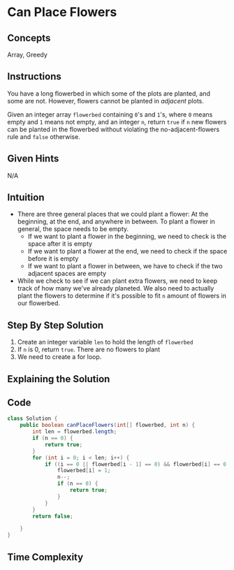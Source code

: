 # Can Place Flowers

## Concepts
Array, Greedy

## Instructions
You have a long flowerbed in which some of the plots are planted, and some are not. However, flowers cannot be planted in _adjacent_ plots.

Given an integer array ```flowerbed``` containing ```0```'s and ```1```'s, where ```0``` means empty and ```1``` means not empty, and an integer ```n```, return ```true``` if ```n``` new flowers can be planted in the flowerbed without violating the no-adjacent-flowers rule and ```false``` otherwise.

## Given Hints
N/A

## Intuition
- There are three general places that we could plant a flower: At the beginning, at the end, and anywhere in between. To plant a flower in general, the space needs to be empty.
  * If we want to plant a flower in the beginning, we need to check is the space after it is empty
  * If we want to plant a flower at the end, we need to check if the space before it is empty
  * If we want to plant a flower in between, we have to check if the two adjacent spaces are empty
- While we check to see if we can plant extra flowers, we need to keep track of how many we've already planeted. We also need to actually plant the flowers to determine if it's possible to fit ```n``` amount of flowers in our flowerbed.

## Step By Step Solution
1. Create an integer variable ```len``` to hold the length of ```flowerbed```
2. If ```n``` is 0, return ```true```. There are no flowers to plant
3. We need to create a for loop.

## Explaining the Solution


## Code
```java
class Solution {
    public boolean canPlaceFlowers(int[] flowerbed, int n) {
        int len = flowerbed.length;
        if (n == 0) {
            return true;
        }
        for (int i = 0; i < len; i++) {
            if ((i == 0 || flowerbed[i - 1] == 0) && flowerbed[i] == 0 && (i == len - 1 || flowerbed[i + 1] == 0)) {
                flowerbed[i] = 1;
                n--;
                if (n == 0) {
                    return true;
                }
            }
        }
        return false;

    }
}
```


## Time Complexity
